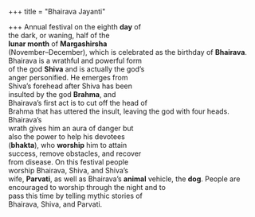 +++
title = "Bhairava Jayanti"

+++
Annual festival on the eighth **day** of  
the dark, or waning, half of the  
**lunar month** of **Margashirsha**  
(November–December), which is celebrated as the birthday of **Bhairava**.  
Bhairava is a wrathful and powerful form  
of the god **Shiva** and is actually the god’s  
anger personified. He emerges from  
Shiva’s forehead after Shiva has been  
insulted by the god **Brahma**, and  
Bhairava’s first act is to cut off the head of  
Brahma that has uttered the insult, leaving the god with four heads. Bhairava’s  
wrath gives him an aura of danger but  
also the power to help his devotees  
(**bhakta**), who **worship** him to attain  
success, remove obstacles, and recover  
from disease. On this festival people  
worship Bhairava, Shiva, and Shiva’s  
wife, **Parvati**, as well as Bhairava’s **animal** vehicle, the **dog**. People are encouraged to worship through the night and to  
pass this time by telling mythic stories of  
Bhairava, Shiva, and Parvati.